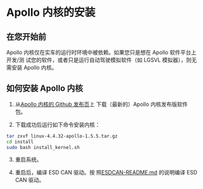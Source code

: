 # Apollo 内核的安装

## 在您开始前

Apollo 内核仅在实车的运行时环境中被依赖。如果您只是想在 Apollo 软件平台上开发/测
试您的软件，或者只是运行自动驾驶模拟软件（如 LGSVL 模拟器），则无需安装 Apollo
内核。

## 如何安装 Apollo 内核

1.  从[Apollo 内核的 Github 发布页](https://github.com/ApolloAuto/apollo-kernel/releases)上
    下载（最新的）Apollo 内核发布版软件包。

2.  下载成功后运行如下命令安装内核：

```bash
tar zxvf linux-4.4.32-apollo-1.5.5.tar.gz
cd install
sudo bash install_kernel.sh
```

3.  重启系统。

4.  重启后，编译 ESD CAN 驱动。按
    照[ESDCAN-README.md](https://github.com/ApolloAuto/apollo-kernel/blob/master/linux/ESDCAN-README.md)
    的说明编译 ESD CAN 驱动。

